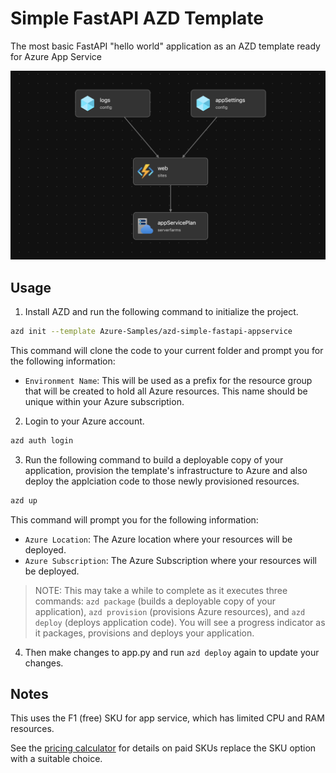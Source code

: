 # Simple FastAPI AZD Template

The most basic FastAPI "hello world" application as an AZD template ready for Azure App Service

![system diagram](diagram.png)

## Usage

1. Install AZD and run the following command to initialize the project.

```bash
azd init --template Azure-Samples/azd-simple-fastapi-appservice
```

This command will clone the code to your current folder and prompt you for the following information:

- `Environment Name`: This will be used as a prefix for the resource group that will be created to hold all Azure resources. This name should be unique within your Azure subscription.

2. Login to your Azure account.
```bash
azd auth login
```

3. Run the following command to build a deployable copy of your application, provision the template's infrastructure to Azure and also deploy the applciation code to those newly provisioned resources.

```bash
azd up
```

This command will prompt you for the following information:
- `Azure Location`: The Azure location where your resources will be deployed.
- `Azure Subscription`: The Azure Subscription where your resources will be deployed.

> NOTE: This may take a while to complete as it executes three commands: `azd package` (builds a deployable copy of your application), `azd provision` (provisions Azure resources), and `azd deploy` (deploys application code). You will see a progress indicator as it packages, provisions and deploys your application.

4. Then make changes to app.py and run `azd deploy` again to update your changes.

## Notes

This uses the F1 (free) SKU for app service, which has limited CPU and RAM resources.

See the [pricing calculator](https://azure.microsoft.com/en-au/pricing/calculator/) for details on paid SKUs replace the SKU option with a suitable choice.
